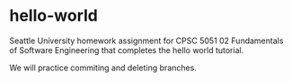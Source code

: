 # hello-world
Seattle University homework assignment for CPSC 5051 02 Fundamentals of Software Engineering that completes the hello world tutorial. 

We will practice commiting and deleting branches.
